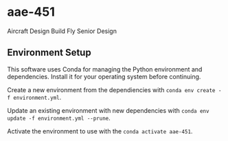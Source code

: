 # aae-451

Aircraft Design Build Fly Senior Design

## Environment Setup

This software uses Conda for managing the Python environment and dependencies.
Install it for your operating system before continuing.

Create a new environment from the dependiencies with `conda env create -f environment.yml`.

Update an existing environment with new dependencies with `conda env update -f environment.yml --prune`.

Activate the environment to use with the `conda activate aae-451`.
